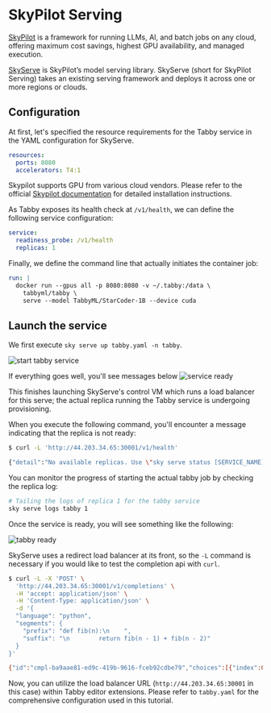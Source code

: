 # SkyPilot Serving
[SkyPilot](https://skypilot.readthedocs.io/en/latest/) is a framework for running LLMs, AI, and batch jobs on any cloud, offering maximum cost savings, highest GPU availability, and managed execution.

[SkyServe](https://skypilot.readthedocs.io/en/latest/serving/sky-serve.html) is SkyPilot’s model serving library. SkyServe (short for SkyPilot Serving) takes an existing serving framework and deploys it across one or more regions or clouds.

## Configuration

At first, let's specified the resource requirements for the Tabby service in the YAML configuration for SkyServe.

```yaml
resources:
  ports: 8080
  accelerators: T4:1
```

Skypilot supports GPU from various cloud vendors. Please refer to the official [Skypilot documentation](https://skypilot.readthedocs.io/en/latest/getting-started/installation.html) for detailed installation instructions.

As Tabby exposes its health check at `/v1/health`, we can define the following service configuration:

```yaml
service:
  readiness_probe: /v1/health
  replicas: 1
```

Finally, we define the command line that actually initiates the container job:

```yaml
run: |
  docker run --gpus all -p 8080:8080 -v ~/.tabby:/data \
    tabbyml/tabby \
    serve --model TabbyML/StarCoder-1B --device cuda
```

## Launch the service

We first execute `sky serve up tabby.yaml -n tabby`.

![start tabby service](./start-service.png)

If everything goes well, you'll see messages below
![service ready](./service-ready.png)

This finishes launching SkyServe's control VM which runs a load balancer for this serve; the actual replica running the Tabby service is undergoing provisioning.

When you execute the following command, you'll encounter a message indicating that the replica is not ready:

```bash
$ curl -L 'http://44.203.34.65:30001/v1/health'

{"detail":"No available replicas. Use \"sky serve status [SERVICE_NAME]\" to check the replica status."}%
```

You can monitor the progress of starting the actual tabby job by checking the replica log:

```bash
# Tailing the logs of replica 1 for the tabby service
sky serve logs tabby 1
```

Once the service is ready, you will see something like the following:

![tabby ready](./tabby-ready.png)

SkyServe uses a redirect load balancer at its front, so the `-L` command is necessary if you would like to test the completion api with `curl`.

```bash
$ curl -L -X 'POST' \
  'http://44.203.34.65:30001/v1/completions' \
  -H 'accept: application/json' \
  -H 'Content-Type: application/json' \
  -d '{
  "language": "python",
  "segments": {
    "prefix": "def fib(n):\n    ",
    "suffix": "\n        return fib(n - 1) + fib(n - 2)"
  }
}'

{"id":"cmpl-ba9aae81-ed9c-419b-9616-fceb92cdbe79","choices":[{"index":0,"text":"    if n <= 1:\n            return n"}]}
```

Now, you can utilize the load balancer URL (`http://44.203.34.65:30001` in this case) within Tabby editor extensions. Please refer to `tabby.yaml` for the comprehensive configuration used in this tutorial.